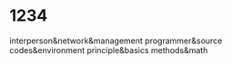 # 1234
interperson&amp;network&amp;management programmer&amp;source codes&amp;environment principle&amp;basics methods&amp;math
